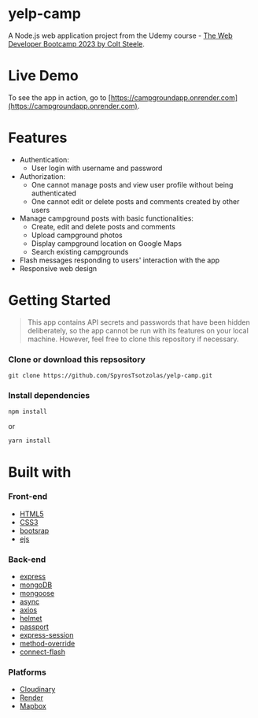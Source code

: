 # yelp-camp
A Node.js web application project from the Udemy course - [The Web Developer Bootcamp 2023 by Colt Steele](https://www.udemy.com/course/the-web-developer-bootcamp/).
# Live Demo
To see the app in action, go to [https://campgroundapp.onrender.com](https://campgroundapp.onrender.com).
# Features
  - Authentication:
    - User login with username and password
  - Authorization:
    - One cannot manage posts and view user profile without being authenticated
    - One cannot edit or delete posts and comments created by other users
  - Manage campground posts with basic functionalities:
    - Create, edit and delete posts and comments
    - Upload campground photos
    - Display campground location on Google Maps
    - Search existing campgrounds
  - Flash messages responding to users' interaction with the app
  - Responsive web design

# Getting Started
> This app contains API secrets and passwords that have been hidden deliberately, so the app cannot be run with its features on your local machine. However, feel free to clone this repository if necessary.
### Clone or download this repsository
    git clone https://github.com/SpyrosTsotzolas/yelp-camp.git
### Install dependencies
    npm install
or    

    yarn install
# Built with
### Front-end 
  - [HTML5](https://developer.mozilla.org/en-US/docs/Learn/HTML)
  - [CSS3](https://developer.mozilla.org/en-US/docs/Web/CSS)
  - [bootsrap](https://getbootstrap.com/)
  -  [ejs](https://ejs.co/)
### Back-end
  - [express](http://expressjs.com/)
  - [mongoDB](https://www.mongodb.com/)
  - [mongoose](https://mongoosejs.com/)
  - [async](http://caolan.github.io/async/v3/)
  - [axios](https://axios-http.com/docs/intro)
  - [helmet](https://helmetjs.github.io/)
  - [passport](http://www.passportjs.org/)
  - [express-session](https://github.com/expressjs/session#express-session)
  - [method-override](https://github.com/expressjs/method-override#method-override)
  - [connect-flash](https://github.com/jaredhanson/connect-flash#connect-flash)
### Platforms
  - [Cloudinary](https://cloudinary.com/)
  - [Render](https://render.com/)  
  - [Mapbox](https://account.mapbox.com/)
